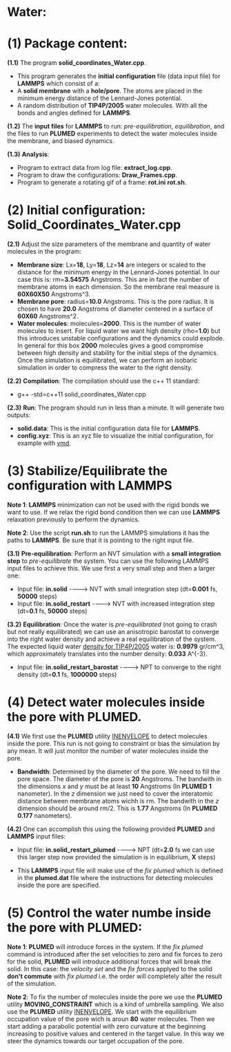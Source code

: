 # Water:

# (1) Package content:
**(1.1)** The program **solid_coordinates_Water.cpp**. 
- This program generates the **initial configuration** file (data input file) for **LAMMPS** which consist of a:
- A **solid membrane** with a **hole/pore**. The atoms are placed in the minimum energy distance of the Lennard-Jones potential.
- A random distribution of **TIP4P/2005** water molecules. With all the bonds and angles defined for **LAMMPS**.

**(1.2)** The **input files** for **LAMMPS** to run: *pre-equilibration*, *equilibration*, and the files to run **PLUMED** experiments to detect the water molecules inside the membrane, and biased dynamics.

**(1.3)** **Analysis**:
- Program to extract data from log file: **extract_log.cpp**.
- Program to draw the configurations: **Draw_Frames.cpp**.
- Program to generate a rotating gif of a frame: **rot.ini** **rot.sh**.

# (2) Initial configuration: Solid_Coordinates_Water.cpp
**(2.1)** Adjust the size parameters of the membrane and quantity of water molecules in the program:
- **Membrane size**: Lx=**18**, Ly=**18**, Lz=**14** are integers or scaled to the distance for the minimum energy in the Lennard-Jones potential. In our case this is: rm=**3.54575** Angstroms. This are in fact the number of membrane atoms in each dimension. So the membrane real measure is **60X60X50** Angstroms^3.
- **Membrane pore**: radius=**10.0** Angstroms. This is the pore radius. It is chosen to have **20.0** Angstroms of diameter centered in a surface of **60X60** Angstroms^2.
- **Water molecules**: molecules=**2000**. This is the number of water molecules to insert. For liquid water we want high density (rho=**1.0**) but this introduces unstable configurations and the dynamics could explode. In general for this box **2000** molecules gives a good compromise between high density and stability for the initial steps of the dynamics. Once the simulation is equilibrated, we can perform an isobaric simulation in order to compress the water to the right density.

**(2.2)** **Compilation**: The compilation should use the c++ 11 standard:

- g++ -std=c++11 solid_coordinates_Water.cpp

**(2.3)** **Run**: The program should run in less than a minute. It will generate two outputs:

- **solid.data**: This is the initial configuration data file for **LAMMPS**.
- **config.xyz**: This is an xyz file to visualize the initial configuration, for example with [vmd](http://www.ks.uiuc.edu/Research/vmd/).

# (3) Stabilize/Equilibrate the configuration with LAMMPS

**Note 1**: **LAMMPS** minimization can not be used with the rigid bonds we want to use. If we relax the rigid bond condition then we can use **LAMMPS** relaxation previously to perform the dynamics.

**Note 2**: Use the script **run.sh** to run the LAMMPS simulations it has the paths to **LAMMPS**. Be sure that it is pointing to the right input file.

**(3.1)** **Pre-equilibration**: Perform an NVT simulation with a **small integration step** to *pre-equilibrate* the system. You can use the following LAMMPS input files to achieve this. We use first a very small step and then a larger one:

- Input file: **in.solid**                    ----> NVT with small integration step (dt=**0.001** fs, **50000** steps)
- Input file: **in.solid_restart**            ----> NVT with increased integration step (dt=**0.1** fs, **50000** steps)

**(3.2)** **Equilibration**: Once the water is *pre-equilibrated* (not going to crash but not really equilibrated) we can use an anisotropic barostat to converge into the right water density and achieve a real equilibration of the system. The expected liquid water [density for TIP4P/2005](ftp://ftp.ill.fr/pub/cs/workshops/mdanse/data/abascal05_tip4p2005.pdf) water is: **0.9979** gr/cm^3, which approximately translates into the number density: **0.033** A^{-3}. 

- Input file: **in.solid_restart_barostat**   ----> NPT to converge to the right density (dt=**0.1** fs, **1000000** steps)

# (4) Detect water molecules inside the pore with PLUMED.
**(4.1)** We first use the **PLUMED** utility [INENVELOPE](http://plumed.github.io/doc-master/user-doc/html/_i_n_e_n_v_e_l_o_p_e.html) to detect molecules inside the pore. This run is not going to constraint or bias the simulation by any mean. It will just monitor the number of water molecules inside the pore.

- **Bandwidth**: Determined by the diameter of the pore. We need to fill the pore space. The diameter of the pore is **20** Angstroms. The bandwith in the dimensions *x* and *y* must be at least **10** Angstroms (In **PLUMED** **1** nanometer). In the *z* dimension we just need to cover the interatomic distance between membrane atoms wichh is rm. The bandwith in the *z* dimension should be around rm/2. This is **1.77** Angstroms (In **PLUMED** **0.177** nanometers).

**(4.2)** One can accomplish this using the following provided **PLUMED** and **LAMMPS** input files:

- Input file: **in.solid_restart_plumed**   ----> NPT (dt=**2.0** fs we can use this larger step now provided the simulation is in equilibrium, **X** steps)

- This **LAMMPS** input file will make use of the *fix plumed* which is defined in the **plumed.dat** file where the instructions for detecting molecules inside the pore are specified.

# (5) Control the water numbe inside the pore with PLUMED: 

**Note 1**: **PLUMED** will introduce forces in the system. If the *fix plumed* command is introduced after the set velocities to zero and fix forces to zero for the solid, **PLUMED** will introduce additional forces that will break the solid. In this case: the *velocity set* and the *fix forces* applyed to the solid **don't commute** with *fix plumed* i.e. the order will completely alter the result of the simulation.

**Note 2**: To fix the number of molecules inside the pore we use the **PLUMED** utility **MOVING_CONSTRAINT** which is a kind of umbrella sampling. We also use the **PLUMED** utility [INENVELOPE](http://plumed.github.io/doc-master/user-doc/html/_i_n_e_n_v_e_l_o_p_e.html). We start with the equilibrium occupation value of the pore wich is aroun **80** water molecules. Then we start adding a parabolic potential with zero curvature at the beginning increasing to positive values and centered in the target value. In this way we steer the dynamics towards our target occupation of the pore.

